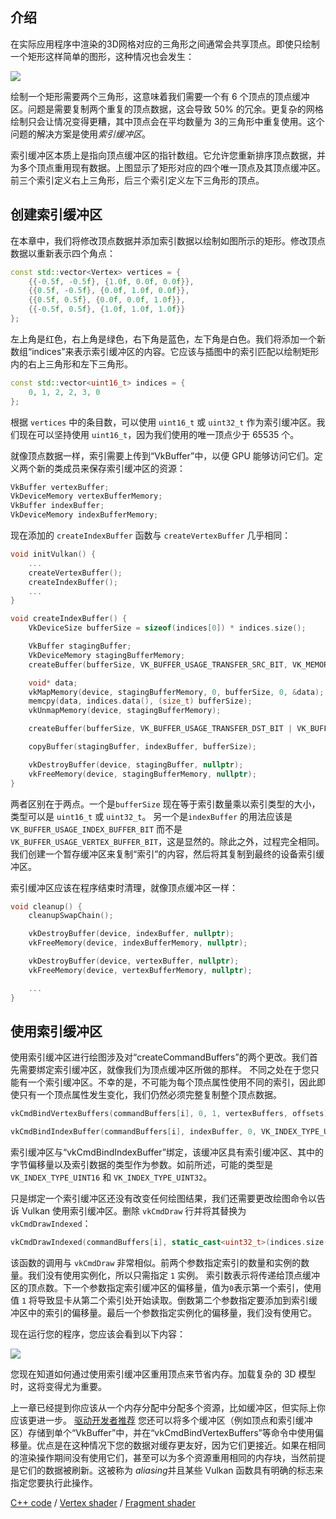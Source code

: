 ## 介绍

在实际应用程序中渲染的3D网格对应的三角形之间通常会共享顶点。即使只绘制一个矩形这样简单的图形，这种情况也会发生：

![](/images/vertex_vs_index.svg)

绘制一个矩形需要两个三角形，这意味着我们需要一个有 6 个顶点的顶点缓冲区。问题是需要复制两个重复的顶点数据，这会导致 50% 的冗余。更复杂的网格绘制只会让情况变得更糟，其中顶点会在平均数量为 3的三角形中重复使用。这个问题的解决方案是使用*索引缓冲区*。

索引缓冲区本质上是指向顶点缓冲区的指针数组。它允许您重新排序顶点数据，并为多个顶点重用现有数据。上图显示了矩形对应的四个唯一顶点及其顶点缓冲区。 前三个索引定义右上三角形，后三个索引定义左下三角形的顶点。

## 创建索引缓冲区

在本章中，我们将修改顶点数据并添加索引数据以绘制如图所示的矩形。修改顶点数据以重新表示四个角点：

```c++
const std::vector<Vertex> vertices = {
    {{-0.5f, -0.5f}, {1.0f, 0.0f, 0.0f}},
    {{0.5f, -0.5f}, {0.0f, 1.0f, 0.0f}},
    {{0.5f, 0.5f}, {0.0f, 0.0f, 1.0f}},
    {{-0.5f, 0.5f}, {1.0f, 1.0f, 1.0f}}
};
```

左上角是红色，右上角是绿色，右下角是蓝色，左下角是白色。我们将添加一个新数组“indices”来表示索引缓冲区的内容。它应该与插图中的索引匹配以绘制矩形内的右上三角形和左下三角形。

```c++
const std::vector<uint16_t> indices = {
    0, 1, 2, 2, 3, 0
};
```

根据 `vertices` 中的条目数，可以使用 `uint16_t` 或 `uint32_t` 作为索引缓冲区。我们现在可以坚持使用 `uint16_t`，因为我们使用的唯一顶点少于 65535 个。

就像顶点数据一样，索引需要上传到“VkBuffer”中，以便 GPU 能够访问它们。定义两个新的类成员来保存索引缓冲区的资源：

```c++
VkBuffer vertexBuffer;
VkDeviceMemory vertexBufferMemory;
VkBuffer indexBuffer;
VkDeviceMemory indexBufferMemory;
```

现在添加的 `createIndexBuffer` 函数与 `createVertexBuffer` 几乎相同：

```c++
void initVulkan() {
    ...
    createVertexBuffer();
    createIndexBuffer();
    ...
}

void createIndexBuffer() {
    VkDeviceSize bufferSize = sizeof(indices[0]) * indices.size();

    VkBuffer stagingBuffer;
    VkDeviceMemory stagingBufferMemory;
    createBuffer(bufferSize, VK_BUFFER_USAGE_TRANSFER_SRC_BIT, VK_MEMORY_PROPERTY_HOST_VISIBLE_BIT | VK_MEMORY_PROPERTY_HOST_COHERENT_BIT, stagingBuffer, stagingBufferMemory);

    void* data;
    vkMapMemory(device, stagingBufferMemory, 0, bufferSize, 0, &data);
    memcpy(data, indices.data(), (size_t) bufferSize);
    vkUnmapMemory(device, stagingBufferMemory);

    createBuffer(bufferSize, VK_BUFFER_USAGE_TRANSFER_DST_BIT | VK_BUFFER_USAGE_INDEX_BUFFER_BIT, VK_MEMORY_PROPERTY_DEVICE_LOCAL_BIT, indexBuffer, indexBufferMemory);

    copyBuffer(stagingBuffer, indexBuffer, bufferSize);

    vkDestroyBuffer(device, stagingBuffer, nullptr);
    vkFreeMemory(device, stagingBufferMemory, nullptr);
}
```

两者区别在于两点。一个是`bufferSize` 现在等于索引数量乘以索引类型的大小，类型可以是 `uint16_t` 或 `uint32_t`。 另一个是`indexBuffer` 的用法应该是 `VK_BUFFER_USAGE_INDEX_BUFFER_BIT` 而不是 `VK_BUFFER_USAGE_VERTEX_BUFFER_BIT`，这是显然的。除此之外，过程完全相同。 我们创建一个暂存缓冲区来复制“索引”的内容，然后将其复制到最终的设备索引缓冲区。

索引缓冲区应该在程序结束时清理，就像顶点缓冲区一样：

```c++
void cleanup() {
    cleanupSwapChain();

    vkDestroyBuffer(device, indexBuffer, nullptr);
    vkFreeMemory(device, indexBufferMemory, nullptr);

    vkDestroyBuffer(device, vertexBuffer, nullptr);
    vkFreeMemory(device, vertexBufferMemory, nullptr);

    ...
}
```

## 使用索引缓冲区

使用索引缓冲区进行绘图涉及对“createCommandBuffers”的两个更改。我们首先需要绑定索引缓冲区，就像我们为顶点缓冲区所做的那样。 不同之处在于您只能有一个索引缓冲区。不幸的是，不可能为每个顶点属性使用不同的索引，因此即使只有一个顶点属性发生变化，我们仍然必须完整复制整个顶点数据。

```c++
vkCmdBindVertexBuffers(commandBuffers[i], 0, 1, vertexBuffers, offsets);

vkCmdBindIndexBuffer(commandBuffers[i], indexBuffer, 0, VK_INDEX_TYPE_UINT16);
```

索引缓冲区与“vkCmdBindIndexBuffer”绑定，该缓冲区具有索引缓冲区、其中的字节偏移量以及索引数据的类型作为参数。如前所述，可能的类型是 `VK_INDEX_TYPE_UINT16` 和 `VK_INDEX_TYPE_UINT32`。

只是绑定一个索引缓冲区还没有改变任何绘图结果，我们还需要更改绘图命令以告诉 Vulkan 使用索引缓冲区。删除 `vkCmdDraw` 行并将其替换为 `vkCmdDrawIndexed`：

```c++
vkCmdDrawIndexed(commandBuffers[i], static_cast<uint32_t>(indices.size()), 1, 0, 0, 0);
```

该函数的调用与 `vkCmdDraw` 非常相似。前两个参数指定索引的数量和实例的数量。我们没有使用实例化，所以只需指定 `1` 实例。 索引数表示将传递给顶点缓冲区的顶点数。下一个参数指定索引缓冲区的偏移量，值为`0`表示第一个索引，使用值 `1` 将导致显卡从第二个索引处开始读取。倒数第二个参数指定要添加到索引缓冲区中的索引的偏移量。最后一个参数指定实例化的偏移量，我们没有使用它。

现在运行您的程序，您应该会看到以下内容：

![](/images/indexed_rectangle.png)

您现在知道如何通过使用索引缓冲区重用顶点来节省内存。加载复杂的 3D 模型时，这将变得尤为重要。

上一章已经提到你应该从一个内存分配中分配多个资源，比如缓冲区，但实际上你应该更进一步。 [驱动开发者推荐](https://developer.nvidia.com/vulkan-memory-management)
您还可以将多个缓冲区（例如顶点和索引缓冲区）存储到单个“VkBuffer”中，并在“vkCmdBindVertexBuffers”等命令中使用偏移量。优点是在这种情况下您的数据对缓存更友好，因为它们更接近。如果在相同的渲染操作期间没有使用它们，甚至可以为多个资源重用相同的内存块，当然前提是它们的数据被刷新。这被称为 *aliasing*并且某些 Vulkan 函数具有明确的标志来指定您要执行此操作。

[C++ code](/code/20_index_buffer.cpp) /
[Vertex shader](/code/17_shader_vertexbuffer.vert) /
[Fragment shader](/code/17_shader_vertexbuffer.frag)
